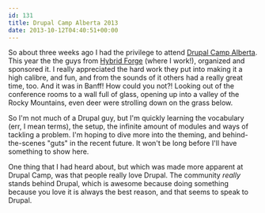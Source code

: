 ```yaml
---
id: 131
title: Drupal Camp Alberta 2013
date: 2013-10-12T04:40:51+00:00
---
```

So about three weeks ago I had the privilege to attend [Drupal Camp Alberta](http://drupalcampalberta.org "Drupal Camp Alberta"). This year the the guys from [Hybrid Forge](http://www.hybridforge.com "Hybrid Forge") (where I work!), organized and sponsored it. I really appreciated the hard work they put into making it a high calibre, and fun, and from the sounds of it others had a really great time, too. And it was in Banff! How could you not?! Looking out of the conference rooms to a wall full of glass, opening up into a valley of the Rocky Mountains, even deer were strolling down on the grass below.

So I'm not much of a Drupal guy, but I'm quickly learning the vocabulary (err, I mean terms), the setup, the infinite amount of modules and ways of tackling a problem. I'm hoping to dive more into the theming, and behind-the-scenes "guts" in the recent future. It won't be long before I'll have something to show here.

One thing that I had heard about, but which was made more apparent at Drupal Camp, was that people really love Drupal. The community _really_ stands behind Drupal, which is awesome because doing something because you love it is always the best reason, and that seems to speak to Drupal.
